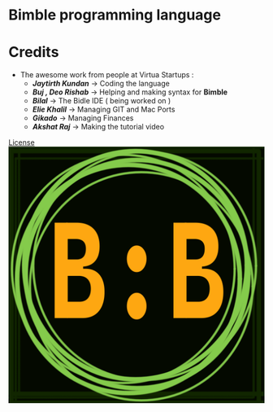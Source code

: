 # Bimble programming language
# Credits
- The awesome work from people at Virtua Startups :
  - ***Jaytirth Kundan*** -> Coding the language
  - ***Buj , Deo Rishab*** -> Helping and making syntax for **Bimble**
  - ***Bilal*** -> The Bidle IDE ( being worked on )
  - ***Elie Khalil*** -> Managing GIT and Mac Ports
  - ***Gikado*** -> Managing Finances
  - ***Akshat Raj*** -> Making the tutorial video

[License](LICENSE.md)
![Bimble logo](./assets/logo.png)

